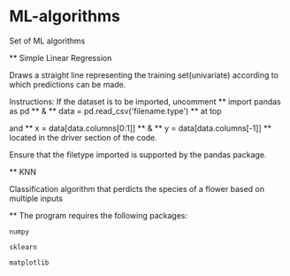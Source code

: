# ML-algorithms
Set of ML algorithms

** Simple Linear Regression

Draws a straight line representing the training set(univariate) according to which predictions can be made.

Instructions:
	If the dataset is to be imported, uncomment ** import pandas as pd ** & ** data = pd.read_csv('filename.type') ** at top

and  ** x = data[data.columns[0:1]] ** & ** y = data[data.columns[-1]] ** located in the driver section of the code.

Ensure that the filetype imported is supported by the pandas package.

** KNN

Classification algorithm that perdicts the species of a flower based on multiple inputs


** The program requires the following packages: 

	numpy
	
	sklearn

	matplotlib
	
